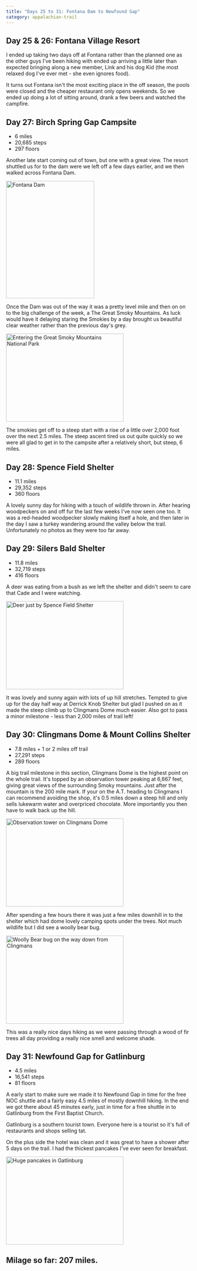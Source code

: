 ```yaml
---
title: "Days 25 to 31: Fontana Dam to Newfound Gap"
category: appalachian-trail
---
```


## Day 25 & 26: Fontana Village Resort

I ended up taking two days off at Fontana rather than the planned one as the other guys I’ve been hiking with ended up arriving a little later than expected bringing along a new member, Link and his dog Kid (the most relaxed dog I've ever met - she even ignores food).

It turns out Fontana isn't the most exciting place in the off season, the pools were closed and the cheaper restaurant only opens weekends. So we ended up doing a lot of sitting around, drank a few beers and watched the campfire.

## Day 27: Birch Spring Gap Campsite

- 6 miles
- 20,685 steps
- 297 floors 

Another late start coming out of town, but one with a great view. The resort shuttled us for to the dam were we left off a few days earlier, and we then walked across Fontana Dam.

<a data-flickr-embed="true"  href="https://www.flickr.com/photos/martinsteel/26481198666/in/album-72157663892918234/" title="Fontana Dam"><img src="https://farm2.staticflickr.com/1502/26481198666_fa97bbbb35_n.jpg" width="240" height="320" alt="Fontana Dam"></a><script async src="//embedr.flickr.com/assets/client-code.js" charset="utf-8"></script>

Once the Dam was out of the way it was a pretty level mile and then on on to the big challenge of the week, a The Great Smoky Mountains. As luck would have it delaying staring the Smokies by a day brought us beautiful clear weather rather than the previous day's grey.

<a data-flickr-embed="true"  href="https://www.flickr.com/photos/martinsteel/26481363686/in/album-72157663892918234/" title="Entering the Great Smoky Mountains National Park"><img src="https://farm2.staticflickr.com/1472/26481363686_4bc88b24f3_n.jpg" width="320" height="240" alt="Entering the Great Smoky Mountains National Park"></a><script async src="//embedr.flickr.com/assets/client-code.js" charset="utf-8"></script>

The smokies get off to a steep start with a rise of a little over 2,000 foot over the next 2.5 miles. The steep ascent tired us out quite quickly so we were all glad to get in to the campsite after a relatively short, but steep, 6 miles.

## Day 28: Spence Field Shelter

- 11.1 miles
- 29,352 steps
- 360 floors

A lovely sunny day for hiking with a touch of wildlife thrown in. After hearing woodpeckers on and off fur the last few weeks I've now seen one too. It was a red-headed woodpecker slowly making itself a hole, and then later in the day I saw a turkey wandering around the valley below the trail. Unfortunately no photos as they were too far away.

## Day 29: Silers Bald Shelter

- 11.8 miles
- 32,719 steps
- 416 floors

A deer was eating from a bush as we left the shelter and didn't seem to care that Cade and I were watching. 

<a data-flickr-embed="true"  href="https://www.flickr.com/photos/martinsteel/25902442254/in/album-72157663892918234/" title="Deer just by Spence Field Shelter"><img src="https://farm2.staticflickr.com/1592/25902442254_b275e2f8c1_n.jpg" width="320" height="240" alt="Deer just by Spence Field Shelter"></a><script async src="//embedr.flickr.com/assets/client-code.js" charset="utf-8"></script>

It was lovely and sunny again with lots of up hill stretches. Tempted to give up for the day half way at Derrick Knob Shelter but glad I pushed on as it made the steep climb up to Clingmans Dome much easier. Also got to pass a minor milestone - less than 2,000 miles of trail left!

## Day 30: Clingmans Dome & Mount Collins Shelter

- 7.8 miles + 1 or 2 miles off trail
- 27,291 steps
- 289 floors

A big trail milestone in this section, Clingmans Dome is the highest point on the whole trail. It's topped by an observation tower  peaking at 6,667 feet, giving great views of the surrounding Smoky mountains. Just after the mountain is the 200 mile mark. If your on the A.T. heading to Clingmans I can recommend avoiding the shop, it's 0.5 miles down a steep hill and only sells lukewarm water and overpriced chocolate. More importantly you then have to walk back up the hill.

<a data-flickr-embed="true"  href="https://www.flickr.com/photos/martinsteel/26507691585/in/album-72157663892918234/" title="Observation tower on Clingmans Dome"><img src="https://farm2.staticflickr.com/1696/26507691585_9d53938fab_n.jpg" width="320" height="240" alt="Observation tower on Clingmans Dome"></a><script async src="//embedr.flickr.com/assets/client-code.js" charset="utf-8"></script>

After spending a few hours there it was just a few miles downhill in to the shelter which had dome lovely camping spots under the trees. Not much wildlife but I did see a woolly bear bug.

<a data-flickr-embed="true"  href="https://www.flickr.com/photos/martinsteel/26507997785/in/album-72157663892918234/" title="Woolly Bear bug on the way down from Clingmans"><img src="https://farm2.staticflickr.com/1566/26507997785_091d0bf9eb_n.jpg" width="320" height="240" alt="Woolly Bear bug on the way down from Clingmans"></a><script async src="//embedr.flickr.com/assets/client-code.js" charset="utf-8"></script>

This was a really nice days hiking as we were passing through a wood of fir trees all day providing a really nice smell and welcome shade.

## Day 31: Newfound Gap for Gatlinburg

- 4.5 miles
- 16,541 steps
- 81 floors

A early start to make sure we made it to Newfound Gap in time for the free NOC shuttle and a fairly easy 4.5 miles of mostly downhill hiking. In the end we got there about 45 minutes early, just in time for a free shuttle in to Gatlinburg from the First Baptist Church.

Gatlinburg is a southern tourist town. Everyone here is a tourist so it's full of restaurants and shops selling tat.

On the plus side the hotel was clean and it was great to have a shower after 5 days on the trail. I had the thickest pancakes I've ever seen for breakfast.

<a data-flickr-embed="true"  href="https://www.flickr.com/photos/martinsteel/26441778721/in/album-72157663892918234/" title="Huge pancakes in Gatlinburg"><img src="https://farm2.staticflickr.com/1678/26441778721_0a28b1ece7_n.jpg" width="320" height="240" alt="Huge pancakes in Gatlinburg"></a><script async src="//embedr.flickr.com/assets/client-code.js" charset="utf-8"></script>

## Milage so far: 207 miles.
